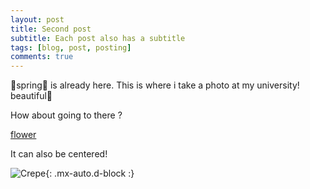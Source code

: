 ```yaml
---
layout: post
title: Second post
subtitle: Each post also has a subtitle
tags: [blog, post, posting]
comments: true
---
```


🌸spring🌸 is already here.
This is where i take a photo at my university!
beautiful🌸

How about going to there ?

[flower](C:\Users\LG\Desktop\flower.jpg)

It can also be centered!

![Crepe](https://s3-media3.fl.yelpcdn.com/bphoto/cQ1Yoa75m2yUFFbY2xwuqw/348s.jpg){: .mx-auto.d-block :}
